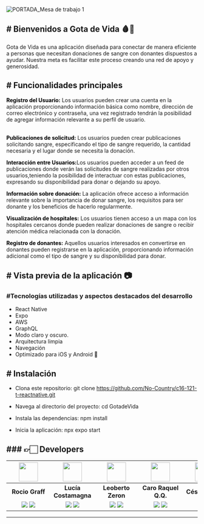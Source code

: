 





![PORTADA_Mesa de trabajo 1](https://github.com/No-Country/c16-121-t-reactnative/assets/130777997/dbd2ade0-fa63-487e-9d32-bc4e327e489c)

<h2># Bienvenidos a Gota de Vida 🩸📲  </h2>  
<p>Gota de Vida es una aplicación diseñada para conectar de manera eficiente a personas que necesitan donaciones de sangre con donantes dispuestos a ayudar. Nuestra meta es facilitar este proceso  creando una red de apoyo y generosidad.</p>

<h2># Funcionalidades principales </h2>
<strong style="color: black;">Registro del Usuario:</strong> Los usuarios pueden crear una cuenta en la aplicación proporcionando información básica como nombre, dirección de correo electrónico y contraseña, una vez registrado tendrán la posibilidad de agregar información relevante a su perfil de usuario.
<br></br>

<strong style="color: black;">Publicaciones de solicitud:</strong> Los usuarios pueden crear publicaciones solicitando sangre, especificando el tipo de sangre requerido, la cantidad necesaria y el lugar donde se necesita la donación.

<strong style="color: black;">Interacción entre Usuarios:</strong>Los usuarios pueden acceder a un feed de publicaciones donde verán las solicitudes de sangre realizadas por otros usuarios,teniendo la posibilidad de interactuar con estas publicaciones, expresando su disponibilidad para donar o dejando su apoyo.

<strong style="color: black;">Información sobre donación:</strong> La aplicación ofrece acceso a información relevante sobre la importancia de donar sangre, los requisitos para ser donante y los beneficios de hacerlo regularmente.


<strong style="color: black;">Visualización de hospitales:</strong> Los usuarios tienen acceso a un mapa con los hospitales cercanos donde pueden realizar donaciones de sangre o recibir atención médica relacionada con la donación.

<strong style="color: black;">Registro de donantes:</strong> Aquellos usuarios interesados en convertirse en donantes pueden registrarse en la aplicación, proporcionando información adicional como el tipo de sangre y su disponibilidad para donar.

<h2># Vista previa de la aplicación 📷</h2>

<h3>#Tecnologías utilizadas y aspectos destacados del desarrollo </h3>

- React Native
- Expo
- AWS
- GraphQL
- Modo claro y oscuro. 
- Arquitectura limpia 
- Navegación 
- Optimizado para iOS y Android 📱

<h2># Instalación</h2>

- Clona este repositorio: git clone https://github.com/No-Country/c16-121-t-reactnative.git

- Navega al directorio del proyecto: cd GotadeVida
- Instala las dependencias: npm install   
- Inicia la aplicación: npx expo start



<h2> ### 👉🏻 Developers</h2>

| <img src="https://avatars.githubusercontent.com/u/39743523?s=400&u=fe8567cd221ee31e7d4ebe8d85da673662703204&v=4" width=50>| <img src="https://avatars.githubusercontent.com/u/96883950?v=4" width=50>| <img src="https://avatars.githubusercontent.com/u/10091991?v=4" width=50>| <img src="https://avatars.githubusercontent.com/u/125221103?v=4" width=50>| <img src="https://avatars.githubusercontent.com/u/115671323?v=4" width=50>| <img src="https://avatars.githubusercontent.com/u/62658095?v=4" width=50>| <img src="https://avatars.githubusercontent.com/u/130777997?v=4" width=50>
|:-:|:-:|:-:|:-:|:-:|:-:|:-:|
| **Rocio Graff**| **Lucía Costamagna**| **Leoberto Zeron**| **Caro Raquel Q.Q.**| **César Halier**| **Mariana Potichkin**| **Vero Campero**|
| <div style="width: 100px;"><a href="https://github.com/rociograff"><img src="https://img.shields.io/badge/github-%23121011.svg?&style=for-the-badge&logo=github&logoColor=white"/></a> <a href="https://www.linkedin.com/in/rocio-graff/"><img src="https://img.shields.io/badge/linkedin%20-%230077B5.svg?&style=for-the-badge&logo=linkedin&logoColor=white"/></a></div>| <div style="width: 100px;"><a href="https://github.com/Lucostamagna"><img src="https://img.shields.io/badge/github-%23121011.svg?&style=for-the-badge&logo=github&logoColor=white"/></a> <a href="https://www.linkedin.com/in/luciacostamagna/"><img src="https://img.shields.io/badge/linkedin%20-%230077B5.svg?&style=for-the-badge&logo=linkedin&logoColor=white"/></a> </div>| <div style="width: 100px;"><a href="https://github.com/zerontec"><img src="https://img.shields.io/badge/github-%23121011.svg?&style=for-the-badge&logo=github&logoColor=white"/></a> <a href="https://www.linkedin.com/in/leoberto-zeron/"><img src="https://img.shields.io/badge/linkedin%20-%230077B5.svg?&style=for-the-badge&logo=linkedin&logoColor=white"/></a> </div>| <div style="width: 100px;"><a href="https://github.com/CaroRlQ"><img src="https://img.shields.io/badge/github-%23121011.svg?&style=for-the-badge&logo=github&logoColor=white"/></a> <a href=""><img src="https://img.shields.io/badge/linkedin%20-%230077B5.svg?&style=for-the-badge&logo=linkedin&logoColor=white"/></a> </div>| <div style="width: 100px;"><a href="https://github.com/haliercesr"><img src="https://img.shields.io/badge/github-%23121011.svg?&style=for-the-badge&logo=github&logoColor=white"/></a> <a href="https://www.linkedin.com/in/cesaralexanderhalier/"><img src="https://img.shields.io/badge/linkedin%20-%230077B5.svg?&style=for-the-badge&logo=linkedin&logoColor=white"/></a> </div>| <div style="width: 100px;"><a href="https://github.com/MarPotichkin"><img src="https://img.shields.io/badge/github-%23121011.svg?&style=for-the-badge&logo=github&logoColor=white"/></a> <a href="https://www.linkedin.com/in/mariana-potichkin/"><img src="https://img.shields.io/badge/linkedin%20-%230077B5.svg?&style=for-the-badge&logo=linkedin&logoColor=white"/></a></div>| <div style="width: 100px;"><a href="https://github.com/verocampero"><img src="https://img.shields.io/badge/github-%23121011.svg?&style=for-the-badge&logo=github&logoColor=white"/></a> <a href="https://www.linkedin.com/in/veronica-campero-frontend/"><img src="https://img.shields.io/badge/linkedin%20-%230077B5.svg?&style=for-the-badge&logo=linkedin&logoColor=white"/></a></div>|


<hr/>

